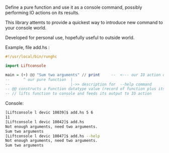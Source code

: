 Define a pure function and use it as a console command, possibly performing IO actions on its results.

This library attemts to provide a quickest way to introduce new command to your console world.

Developed for personal use, hopefully useful to outside world.

Example, file add.hs : 
```haskell
#!/usr/local/bin/runghc 

import Liftconsole

main = (+) @@ "Sum two arguments" // print     --  <--- our IO action on the result of (+) function.
--      ^ our pure function  |
--                           |->> description for  --help command
-- @@ constructs a Function datatype value (record of function plus its description) for two argument functions
-- // lifts function to console and feeds its output to IO action

```
Console:
```bash
[Liftconsole l devic 10039]$ add.hs 5 6
11
[Liftconsole l devic 10042]$ add.hs
Not enough arguments, need two arguments.
Sum two arguments
[Liftconsole l devic 10047]$ add.hs --help
Not enough arguments, need two arguments.
Sum two arguments
```
